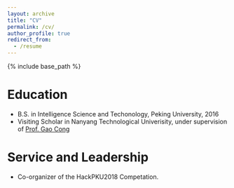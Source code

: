 ```yaml
---
layout: archive
title: "CV"
permalink: /cv/
author_profile: true
redirect_from:
  - /resume
---
```


{% include base_path %}

Education
======
* B.S. in Intelligence Science and Techonology, Peking University, 2016
* Visiting Scholar in Nanyang Technological Univerisity, under supervision of [Prof. Gao Cong](https://www.ntu.edu.sg/home/gaocong/)

# Service and Leadership
* Co-organizer of the HackPKU2018 Competation.

